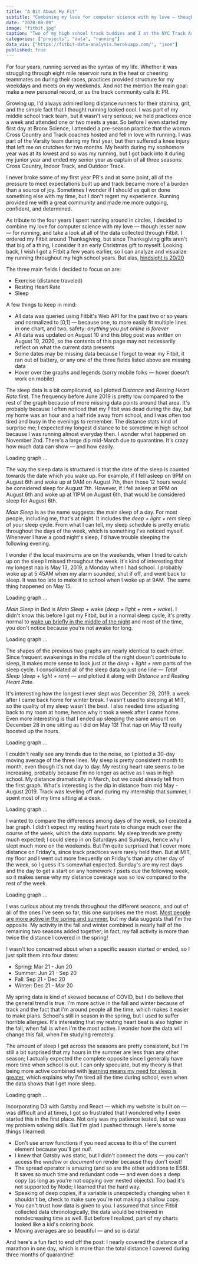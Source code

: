 ```yaml
---
title: "A Bit About My Fit"
subtitle: "Combining my love for computer science with my love — though lesser now — for running, I learned a lot about my habits through Fitbit's Web API."
date: "2020-08-09"
image: "fitbit.jpg"
caption: "Two of my high school track buddies and I at the NYC Track Armory after winning the Indoor Borough Championships"
categories: ["projects", "data", "running"]
data_vis: ["https://fitbit-data-analysis.herokuapp.com/", "json"]
published: true
---
```


<script
    src="https://cdnjs.cloudflare.com/ajax/libs/d3/5.12.0/d3.min.js"
    integrity="sha256-+9Mf3cAVmxxudDsr1XwXUeRZFtvdWVYdq5/vcgiYyNU="
    crossOrigin="anonymous"
></script>

For four years, running served as the syntax of my life. Whether it was struggling through eight mile reservoir runs in the heat or cheering teammates on during their races, practices provided structure for my weekdays and meets on my weekends. And not the mention the main goal: make a new personal record, or as the track community calls it: PR.

Growing up, I'd always admired long distance runners for their stamina, grit, and the simple fact that I thought running looked cool. I was part of my middle school track team, but it wasn't very serious; we held practices once a week and attended one or two meets a year. So before I even started my first day at Bronx Science, I attended a pre-season practice that the womxn Cross Country and Track coaches hosted and fell in love with running. I was part of the Varsity team during my first year, but then suffered a knee injury that left me on crutches for two months. My health during my sophomore year was at its lowest and so was my running, but I got back into it during my junior year and ended my senior year as captain of all three seasons: Cross Country, Indoor Track, and Outdoor Track.

I never broke some of my first year PR's and at some point, all of the pressure to meet expectations built up and track became more of a burden than a source of joy. Sometimes I wonder if I should've quit or done something else with my time, but I don't regret my experience. Running provided me with a great community and made me more outgoing, confident, and determined.

As tribute to the four years I spent running around in circles, I decided to combine my love for computer science with my love — though lesser now — for running, and take a look at all of the data collected through Fitbit. I ordered my Fitbit around Thanksgiving, but since Thanksgiving gifts aren't that big of a thing, I consider it an early Christmas gift to myself. Looking back, I wish I got a Fitbit a few years earlier, so I can analyze and visualize my running throughout my high school years. But alas, <a href="https://www.google.com/search?q=hindsight+is+2020+memes&tbm=isch&ved=2ahUKEwiEwZ6uvo3rAhUCjOAKHRTbDA0Q2-cCegQIABAA&oq=hindsight+is+2020+memes&gs_lcp=CgNpbWcQAzICCAAyBggAEAgQHlCiJ1iiJ2DvN2gAcAB4AIABRIgBRJIBATGYAQCgAQGqAQtnd3Mtd2l6LWltZ8ABAQ&sclient=img&ei=vJYvX4TzBYKYggeUtrNo&bih=818&biw=1595&hl=en#imgrc=9xZBXqRPBJwXmM" target="_blank">hindsight is 20/20</a>

The three main fields I decided to focus on are:

- Exercise (distance traveled)
- Resting Heart Rate
- Sleep

A few things to keep in mind:

- All data was queried using Fitbit's Web API for the past two or so years and normalized to [0,1] — because one, to more easily fit multiple lines in one chart, and two, safety: _anything you put online is forever_
- All data was updated <span id="lastUpdated">on August 10</span> and this blog post was written on August 10, 2020, so the contents of this page may not necessarily reflect on what the current data presents
- Some dates may be missing data because I forgot to wear my Fitbit, it ran out of battery, or any one of the three fields listed above are missing data
- Hover over the graphs and legends (sorry mobile folks — hover doesn't work on mobile)

The sleep data is a bit complicated, so I plotted _Distance_ and _Resting Heart Rate_ first. The frequency before June 2019 is pretty low compared to the rest of the graph because of more missing data points around that area. It's probably because I often noticed that my Fitbit was dead during the day, but my home was an hour and a half ride away from school, and I was often too tired and busy in the evenings to remember. The distance stats kind of surprise me; I expected my longest distance to be sometime in high school because I was running almost everyday then. I wonder what happened on November 2nd. There's a large dip mid-March due to quarantine. It's crazy how much data can show — and how easily.

<div class="lineGraph chart" id="nonSleepGraph" data-value="distance restingHeartRate">Loading graph ...</div>

The way the sleep data is structured is that the date of the sleep is counted towards the date which you wake up. For example, if I fell asleep on 9PM on August 6th and woke up at 9AM on August 7th, then those 12 hours would be considered sleep for August 7th. However, if I fell asleep at 9PM on August 6th and woke up at 11PM on August 6th, that would be considered sleep for August 6th.

_Main Sleep_ is as the name suggests: the main sleep of a day. For most people, including me, that's at night. It includes the _deep + light + rem_ sleep of your sleep cycle. From what I can tell, my sleep schedule is pretty erratic throughout the days of the week, which is something I've noticed myself. Whenever I have a good night's sleep, I'd have trouble sleeping the following evening.

I wonder if the local maximums are on the weekends, when I tried to catch up on the sleep I missed throughout the week. It's kind of interesting that my longest nap is May 13, 2019, a Monday when I had school. I probably woke up at 5:45AM when my alarm sounded, shut if off, and went back to sleep. It was too late to make it to school when I woke up at 9AM. The same thing happened on May 15.

<div class="lineGraph chart" id="sleepGraph" data-value="minutesSleep minutesNapped totalSleep">Loading graph ...</div>

_Main Sleep in Bed_ is _Main Sleep_ + wake (_deep + light + rem + wake_). I didn't know this before I got my Fitbit, but in a normal sleep cycle, it's pretty normal to <a href="https://www.ncbi.nlm.nih.gov/books/NBK19956/" target="_blank">wake up briefly in the middle of the night</a> and most of the time, you don't notice because you're not awake for long.

<div class="lineGraph chart" id="sleepInBedGraph" data-value="minutesSleepInBed minutesNappedInBed totalSleepInBed">Loading graph ...</div>

The shapes of the previous two graphs are nearly identical to each other. Since frequent awakenings in the middle of the night doesn't contribute to sleep, it makes more sense to look just at the _deep + light + rem_ parts of the sleep cycle. I consolidated all of the sleep data to just one line — _Total Sleep_ (_deep + light + rem_) — and plotted it along with _Distance_ and _Resting Heart Rate_.

It's interesting how the longest I ever slept was December 28, 2019, a week after I came back home for winter break. I wasn't used to sleeping at MIT, so the quality of my sleep wasn't the best. I also needed time adjusting back to my room at home, hence why it took a week after I came home. Even more interesting is that I ended up sleeping the same amount on December 28 in one sitting as I did on May 13! That nap on May 13 really boosted up the hours.

<div class="lineGraph chart" id="mainGraph" data-value="distance restingHeartRate totalSleep">Loading graph ...</div>

I couldn't really see any trends due to the noise, so I plotted a 30-day moving average of the three lines. My sleep is pretty consistent month to month, even though it's not day to day. My resting heart rate seems to be increasing, probably because I'm no longer as active as I was in high school. My distance dramatically in March, but we could already tell from the first graph. What's interesting is the dip in distance from mid May - August 2019. Track was leveling off and during my internship that summer, I spent most of my time sitting at a desk.

<div class="lineGraph chart" id="movingAverageGraph" data-value="distance restingHeartRate totalSleep rolling-30">Loading graph ...</div>

I wanted to compare the differences among days of the week, so I created a bar graph. I didn't expect my resting heart rate to change much over the course of the week, which the data supports. My sleep trends are pretty much expected; I could sleep in on Saturdays and Sundays, hence why I slept much more on the weekends. But I'm quite surprised that I cover more distance on Friday's, since track practices were rarely held then. But at MIT, my floor and I went out more frequently on Friday's than any other day of the week, so I guess it's somewhat expected. Sunday's are my rest days and the day to get a start on any homework / psets due the following week, so it makes sense why my distance coverage was so low compared to the rest of the week.

<div class="barGraph chart" id="dayOfWeekBarGraph" data-value="distance restingHeartRate totalSleep">Loading graph ...</div>

I was curious about my trends throughout the different seasons, and out of all of the ones I've seen so far, this one surprises me the most. <a href="https://pubmed.ncbi.nlm.nih.gov/12783049/" target="_blank">Most people are more active in the spring and summer</a>, but my data suggests that I'm the opposite. My activity in the fall and winter combined is nearly half of the remaining two seasons added together; in fact, my fall activity is more than twice the distance I covered in the spring!

I wasn't too concerned about when a specific season started or ended, so I just split them into four dates:

- Spring: Mar 21 - Jun 20
- Summer: Jun 21 - Sep 20
- Fall: Sep 21 - Dec 20
- Winter: Dec 21 - Mar 20

My spring data is kind of skewed because of COVID, but I do believe that the general trend is true. I'm more active in the fall and winter because of track and the fact that I'm around people all the time, which makes it easier to make plans. School's still in season in the spring, but I used to suffer horrible allergies. It's interesting that my resting heart beat is also higher in the fall, when fall is when I'm the most active. I wonder how the data will change this fall, when I'm studying remotely.

The amount of sleep I get across the seasons are pretty consistent, but I'm still a bit surprised that my hours in the summer are less than any other season; I actually expected the complete opposite since I generally have more time when school is out. I can only speculate, but my theory is that being more active combined with <a href="https://www.bbc.com/future/article/20180815-why-sleep-should-be-every-students-priority" target="_blank">learning means my need for sleep is greater</a>, which explains why I'm tired all the time during school, even when the data shows that I get more sleep.

<div class="pieChart chart" id="seasonsChart" data-value="distance restingHeartRate totalSleep">Loading graph ...</div>

Incorporating D3 with Gatsby and React — which my website is built on — was difficult and at times, I got so frustrated that I wondered why I even started this in the first place. Not only was my patience tested, but so was my problem solving skills. But I'm glad I pushed through. Here's some things I learned:

- Don't use arrow functions if you need access to _this_ of the current element because you'll get _null_.
- I knew that Gatsby was static, but I didn't connect the dots — you can't access the _window_ or _document_ on render because they don't exist!
- The spread operator is amazing (and so are the other additions to ES6). It saves so much time and redundant code — and even does a deep copy (as long as you're not copying over nested objects). Too bad it's not supported by Node; I learned that the hard way.
- Speaking of deep copies, if a variable is unexpectedly changing when it shouldn't be, check to make sure you're not making a shallow copy.
- You can't trust how data is given to you. I assumed that since Fitbit collected data chronologically, the data would be retrieved in nondecreasing time as well. But before I realized, part of my charts looked like a kid's coloring book.
- Moving averages are so beautiful — and so is data!

And here's a fun fact to end off the post: I nearly covered the distance of a marathon in one day, which is more than the total distance I covered during three months of quarantine!
